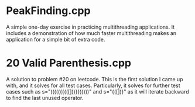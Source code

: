 # PeakFinding.cpp
A simple one-day exercise in practicing multithreading applications. It includes a demonstration of how much faster multithreading makes an application for a simple bit of extra code.

# 20 Valid Parenthesis.cpp
A solution to problem #20 on leetcode. This is the first solution I came up with, and it solves for all test cases. Particularly, it solves for further test cases such as s="((((({{(([]))}})))))" and s="{([])}" as it will iterate backward to find the last unused operator.
